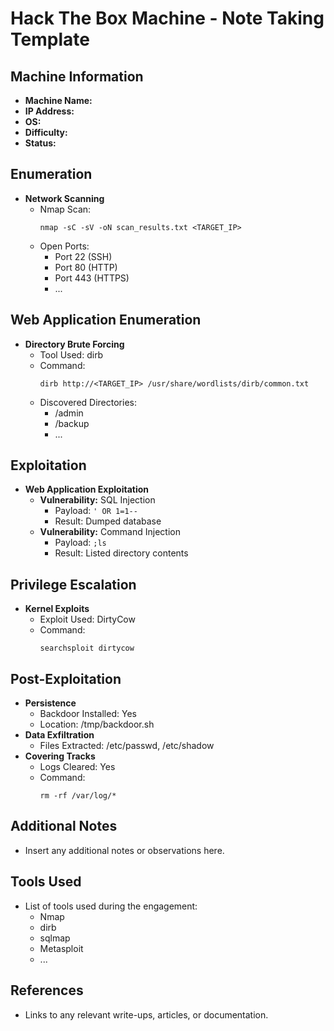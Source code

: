 # Hack The Box Machine - Note Taking Template

## Machine Information
- **Machine Name:** 
- **IP Address:** 
- **OS:** 
- **Difficulty:** 
- **Status:** 

## Enumeration
- **Network Scanning**
  - Nmap Scan:
    ```
    nmap -sC -sV -oN scan_results.txt <TARGET_IP>
    ```
  - Open Ports:
    - Port 22 (SSH)
    - Port 80 (HTTP)
    - Port 443 (HTTPS)
    - ...

## Web Application Enumeration
- **Directory Brute Forcing**
  - Tool Used: dirb
  - Command:
    ```
    dirb http://<TARGET_IP> /usr/share/wordlists/dirb/common.txt
    ```
  - Discovered Directories:
    - /admin
    - /backup
    - ...

## Exploitation
- **Web Application Exploitation**
  - **Vulnerability:** SQL Injection
    - Payload: `' OR 1=1--`
    - Result: Dumped database
  - **Vulnerability:** Command Injection
    - Payload: `;ls`
    - Result: Listed directory contents

## Privilege Escalation
- **Kernel Exploits**
  - Exploit Used: DirtyCow
  - Command:
    ```
    searchsploit dirtycow
    ```

## Post-Exploitation
- **Persistence**
  - Backdoor Installed: Yes
  - Location: /tmp/backdoor.sh
- **Data Exfiltration**
  - Files Extracted: /etc/passwd, /etc/shadow
- **Covering Tracks**
  - Logs Cleared: Yes
  - Command:
    ```
    rm -rf /var/log/*
    ```

## Additional Notes
- Insert any additional notes or observations here.

## Tools Used
- List of tools used during the engagement:
  - Nmap
  - dirb
  - sqlmap
  - Metasploit
  - ...

## References
- Links to any relevant write-ups, articles, or documentation.
